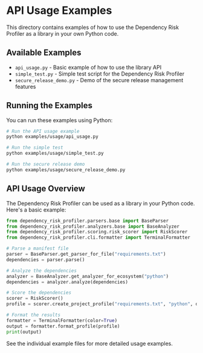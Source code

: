 # API Usage Examples

This directory contains examples of how to use the Dependency Risk Profiler as a library in your own Python code.

## Available Examples

- `api_usage.py` - Basic example of how to use the library API
- `simple_test.py` - Simple test script for the Dependency Risk Profiler
- `secure_release_demo.py` - Demo of the secure release management features

## Running the Examples

You can run these examples using Python:

```bash
# Run the API usage example
python examples/usage/api_usage.py

# Run the simple test
python examples/usage/simple_test.py

# Run the secure release demo
python examples/usage/secure_release_demo.py
```

## API Usage Overview

The Dependency Risk Profiler can be used as a library in your Python code. Here's a basic example:

```python
from dependency_risk_profiler.parsers.base import BaseParser
from dependency_risk_profiler.analyzers.base import BaseAnalyzer
from dependency_risk_profiler.scoring.risk_scorer import RiskScorer
from dependency_risk_profiler.cli.formatter import TerminalFormatter

# Parse a manifest file
parser = BaseParser.get_parser_for_file("requirements.txt")
dependencies = parser.parse()

# Analyze the dependencies
analyzer = BaseAnalyzer.get_analyzer_for_ecosystem("python")
dependencies = analyzer.analyze(dependencies)

# Score the dependencies
scorer = RiskScorer()
profile = scorer.create_project_profile("requirements.txt", "python", dependencies)

# Format the results
formatter = TerminalFormatter(color=True)
output = formatter.format_profile(profile)
print(output)
```

See the individual example files for more detailed usage examples.